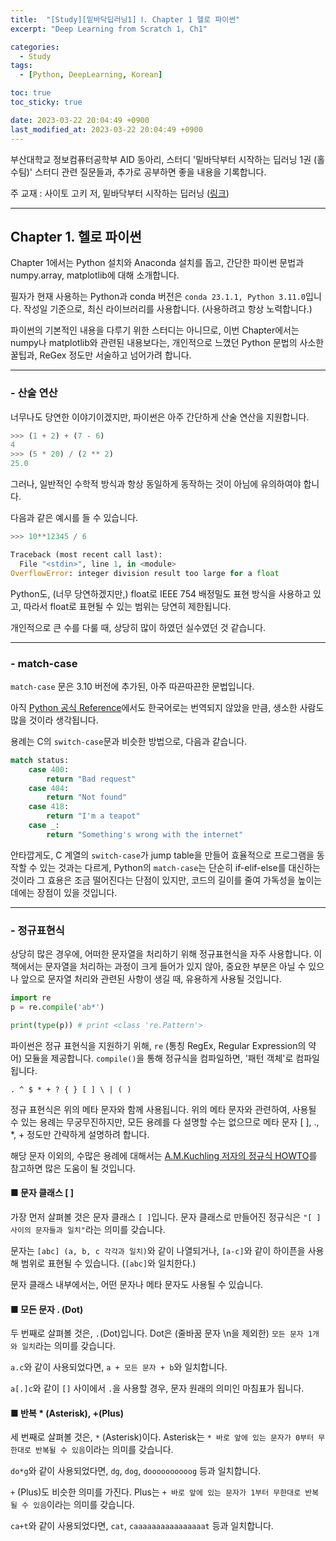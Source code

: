 ```yaml
---
title:  "[Study][밑바닥딥러닝1] Ⅰ. Chapter 1 헬로 파이썬"
excerpt: "Deep Learning from Scratch 1, Ch1"

categories:
  - Study
tags:
  - [Python, DeepLearning, Korean]

toc: true
toc_sticky: true

date: 2023-03-22 20:04:49 +0900
last_modified_at: 2023-03-22 20:04:49 +0900
---
```

부산대학교 정보컴퓨터공학부 AID 동아리, 스터디 '밑바닥부터 시작하는 딥러닝 1권 (홀수팀)' 스터디 관련 질문들과, 추가로 공부하면 좋을 내용을 기록합니다.

주 교재 : 사이토 고키 저, 밑바닥부터 시작하는 딥러닝 ([링크](https://search.shopping.naver.com/book/catalog/32486532054?cat_id=50010921&frm=PBOKMOD&query=%EB%B0%91%EB%B0%94%EB%8B%A5%EB%B6%80%ED%84%B0+%EC%8B%9C%EC%9E%91%ED%95%98%EB%8A%94+%EB%94%A5%EB%9F%AC%EB%8B%9D&NaPm=ct%3Dlfjfev00%7Cci%3D63d2cbc6e28f9f3a3e6f6caff1ad43becd7611d1%7Ctr%3Dboknx%7Csn%3D95694%7Chk%3D6658236756ea9ddff6f3427c3aea96229d588096))

---

## Chapter 1. 헬로 파이썬

Chapter 1에서는 Python 설치와 Anaconda 설치를 돕고, 간단한 파이썬 문법과 numpy.array, matplotlib에 대해 소개합니다.

필자가 현재 사용하는 Python과 conda 버전은 `conda 23.1.1, Python 3.11.0`입니다. 작성일 기준으로, 최신 라이브러리를 사용합니다. (사용하려고 항상 노력합니다.)

파이썬의 기본적인 내용을 다루기 위한 스터디는 아니므로, 이번 Chapter에서는 numpy나 matplotlib와 관련된 내용보다는, 개인적으로 느꼈던 Python 문법의 사소한 꿀팁과, ReGex 정도만 서술하고 넘어가려 합니다.

---

### - 산술 연산

너무나도 당연한 이야기이겠지만, 파이썬은 아주 간단하게 산술 연산을 지원합니다.

```python
>>> (1 + 2) + (7 - 6)
4
>>> (5 * 20) / (2 ** 2)
25.0
```

그러나, 일반적인 수학적 방식과 항상 동일하게 동작하는 것이 아님에 유의하여야 합니다.

다음과 같은 예시를 들 수 있습니다.

```python
>>> 10**12345 / 6

Traceback (most recent call last):
  File "<stdin>", line 1, in <module>
OverflowError: integer division result too large for a float
```

Python도, (너무 당연하겠지만,) float로 IEEE 754 배정밀도 표현 방식을 사용하고 있고, 따라서 float로 표현될 수 있는 범위는 당연히 제한됩니다.

개인적으로 큰 수를 다룰 때, 상당히 많이 하였던 실수였던 것 같습니다.

---

### - match-case

`match-case` 문은 3.10 버전에 추가된, 아주 따끈따끈한 문법입니다.

아직 [Python 공식 Reference](https://docs.python.org/ko/3/reference/compound_stmts.html#the-match-statement)에서도 한국어로는 번역되지 않았을 만큼, 생소한 사람도 많을 것이라 생각됩니다.

용례는 C의 `switch-case`문과 비슷한 방법으로, 다음과 같습니다.

```python
match status:
    case 400:
        return "Bad request"
    case 404:
        return "Not found"
    case 418:
        return "I'm a teapot"
    case _:
        return "Something's wrong with the internet"
```

안타깝게도, C 계열의 `switch-case`가 jump table을 만들어 효율적으로 프로그램을 동작할 수 있는 것과는 다르게, Python의 `match-case`는 단순히 if-elif-else를 대신하는 것이라 그 효용은 조금 떨어진다는 단점이 있지만, 코드의 길이를 줄여 가독성을 높이는 데에는 장점이 있을 것입니다.

---

### - 정규표현식

상당히 많은 경우에, 어떠한 문자열을 처리하기 위해 정규표현식을 자주 사용합니다. 이 책에서는 문자열을 처리하는 과정이 크게 들어가 있지 않아, 중요한 부분은 아닐 수 있으나 앞으로 문자열 처리와 관련된 사항이 생길 때, 유용하게 사용될 것입니다.

```python
import re
p = re.compile('ab*')

print(type(p)) # print <class 're.Pattern'>
```

파이썬은 정규 표현식을 지원하기 위해, `re` (통칭 RegEx, Regular Expression의 약어) 모듈을 제공합니다. `compile()`을 통해 정규식을 컴파일하면, '패턴 객체'로 컴파일됩니다.

``. ^ $ * + ? { } [ ] \ | ( )``

정규 표현식은 위의 메타 문자와 함께 사용됩니다. 위의 메타 문자와 관련하여, 사용될 수 있는 용례는 무궁무진하지만, 모든 용례를 다 설명할 수는 없으므로 메타 문자 [ ], ., *, + 정도만 간략하게 설명하려 합니다.

해당 문자 이외의, 수많은 용례에 대해서는 [A.M.Kuchling 저자의 정규식 HOWTO](https://docs.python.org/ko/3/howto/regex.html)를 참고하면 많은 도움이 될 것입니다.

#### ■ 문자 클래스 [ ]

가장 먼저 살펴볼 것은 문자 클래스 `[ ]`입니다. 문자 클래스로 만들어진 정규식은 `"[ ] 사이의 문자들과 일치"`라는 의미를 갖습니다.

문자는 `[abc] (a, b, c 각각과 일치)`와 같이 나열되거나, `[a-c]`와 같이 하이픈을 사용해 범위로 표현될 수 있습니다. (`[abc]`와 일치한다.)

문자 클래스 내부에서는, 어떤 문자나 메타 문자도 사용될 수 있습니다.

#### ■ 모든 문자 . (Dot)

두 번째로 살펴볼 것은, `.`(Dot)입니다. Dot은 (줄바꿈 문자 \n을 제외한) `모든 문자 1개와 일치`라는 의미를 갖습니다.

`a.c`와 같이 사용되었다면, `a + 모든 문자 + b`와 일치합니다.

`a[.]c`와 같이 `[]` 사이에서 `.`을 사용할 경우, 문자 원래의 의미인 마침표가 됩니다.

#### ■ 반복 * (Asterisk), +(Plus)

세 번째로 살펴볼 것은, `*` (Asterisk)이다. Asterisk는 `* 바로 앞에 있는 문자가 0부터 무한대로 반복될 수 있음`이라는 의미를 갖습니다.

`do*g`와 같이 사용되었다면, `dg`, `dog`, `doooooooooog` 등과 일치합니다.

`+` (Plus)도 비슷한 의미를 가진다. Plus는 `+ 바로 앞에 있는 문자가 1부터 무한대로 반복될 수 있음`이라는 의미를 갖습니다.

`ca+t`와 같이 사용되었다면, `cat`, `caaaaaaaaaaaaaaaat` 등과 일치합니다.
